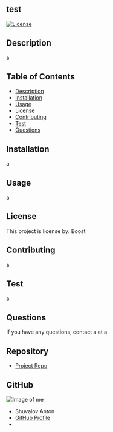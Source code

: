 
  
  ## **test**
  
  [![License](https://img.shields.io/badge/License-Apache%202.0-blue.svg)](https://opensource.org/licenses/Apache-2.0)

  ## Description
  a

  ## Table of Contents
  * [Description](#Description)
  * [Installation](#installation)
  * [Usage](#usage)
  * [License](#license)
  * [Contributing](#contributing)
  * [Test](#tests)
  * [Questions](#questions)
  
  ## Installation
  a

  ## Usage
  a

  ## License
  This project is license by: Boost 

  ## Contributing
  a

  ## Test
  a

  ## Questions
  If you have any questions, contact a at a
  
  ## Repository
  - [Project Repo](a)
  
  ## GitHub
  ![Image of me](https://avatars2.githubusercontent.com/u/1410106?v=4)
  - Shuvalov Anton
  - [GitHub Profile](https://github.com/A)
  - <null>
